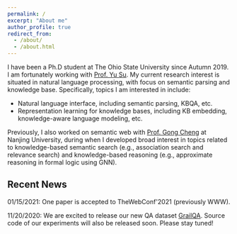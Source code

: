 ```yaml
---
permalink: /
excerpt: "About me"
author_profile: true
redirect_from: 
  - /about/
  - /about.html
---
```


I have been a Ph.D student at The Ohio State University since Autumn 2019. I am fortunately working with [Prof. Yu Su](https://ysu1989.github.io). My current research interest is situated in natural language processing, with focus on semantic parsing and knowledge base. 
Specifically, topics I am interested in include:
* Natural language interface, including semantic parsing, KBQA, etc.
* Representation learning for knowledge bases, including KB embedding, knowledge-aware language modeling, etc.

Previously, I also worked on semantic web with [Prof. Gong Cheng](http://ws.nju.edu.cn/~gcheng) at Nanjing University, during when I developed broad interest in topics related to knowledge-based semantic search (e.g., association search and relevance search) and knowledge-based reasoning (e.g., approximate reasoning in formal logic using GNN).

## Recent News
01/15/2021: One paper is accepted to TheWebConf'2021 (previously WWW).

11/20/2020: We are excited to release our new QA dataset [GrailQA](http://dki-lab.github.io/GrailQA/). Source code of our experiments will also be released soon. Please stay tuned!
